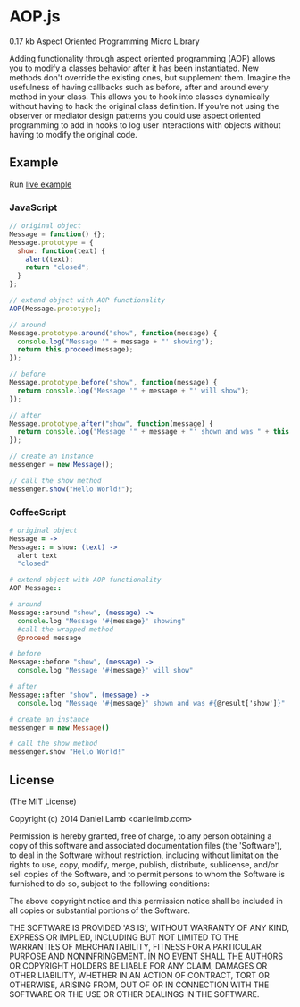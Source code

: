 # AOP.js

0.17 kb Aspect Oriented Programming Micro Library

Adding functionality through aspect oriented programming (AOP) allows you to modify a classes behavior after it has been instantiated. New methods don't override the existing ones, but supplement them. Imagine the usefulness of having callbacks such as before, after and around every method in your class. This allows you to hook into classes dynamically without having to hack the original class definition. If you're not using the observer or mediator design patterns you could use aspect oriented programming to add in hooks to log user interactions with objects without having to modify the original code.

## Example

Run [live example](http://jsfiddle.net/daniellmb/H2rvF/)

### JavaScript
```JavaScript
// original object
Message = function() {};
Message.prototype = {
  show: function(text) {
    alert(text);
    return "closed";
  }
};

// extend object with AOP functionality
AOP(Message.prototype);

// around
Message.prototype.around("show", function(message) {
  console.log("Message '" + message + "' showing");
  return this.proceed(message);
});

// before
Message.prototype.before("show", function(message) {
  return console.log("Message '" + message + "' will show");
});

// after
Message.prototype.after("show", function(message) {
  return console.log("Message '" + message + "' shown and was " + this.result['show']);
});

// create an instance
messenger = new Message();

// call the show method
messenger.show("Hello World!");
```

### CoffeeScript
```CoffeeScript
# original object
Message = ->
Message:: = show: (text) ->
  alert text
  "closed"

# extend object with AOP functionality
AOP Message::

# around
Message::around "show", (message) ->
  console.log "Message '#{message}' showing"
  #call the wrapped method
  @proceed message

# before
Message::before "show", (message) ->
  console.log "Message '#{message}' will show"

# after
Message::after "show", (message) ->
  console.log "Message '#{message}' shown and was #{@result['show']}"

# create an instance
messenger = new Message()

# call the show method
messenger.show "Hello World!"
```

## License 

(The MIT License)

Copyright (c) 2014 Daniel Lamb <daniellmb.com>

Permission is hereby granted, free of charge, to any person obtaining
a copy of this software and associated documentation files (the
'Software'), to deal in the Software without restriction, including
without limitation the rights to use, copy, modify, merge, publish,
distribute, sublicense, and/or sell copies of the Software, and to
permit persons to whom the Software is furnished to do so, subject to
the following conditions:

The above copyright notice and this permission notice shall be
included in all copies or substantial portions of the Software.

THE SOFTWARE IS PROVIDED 'AS IS', WITHOUT WARRANTY OF ANY KIND,
EXPRESS OR IMPLIED, INCLUDING BUT NOT LIMITED TO THE WARRANTIES OF
MERCHANTABILITY, FITNESS FOR A PARTICULAR PURPOSE AND NONINFRINGEMENT.
IN NO EVENT SHALL THE AUTHORS OR COPYRIGHT HOLDERS BE LIABLE FOR ANY
CLAIM, DAMAGES OR OTHER LIABILITY, WHETHER IN AN ACTION OF CONTRACT,
TORT OR OTHERWISE, ARISING FROM, OUT OF OR IN CONNECTION WITH THE
SOFTWARE OR THE USE OR OTHER DEALINGS IN THE SOFTWARE.

